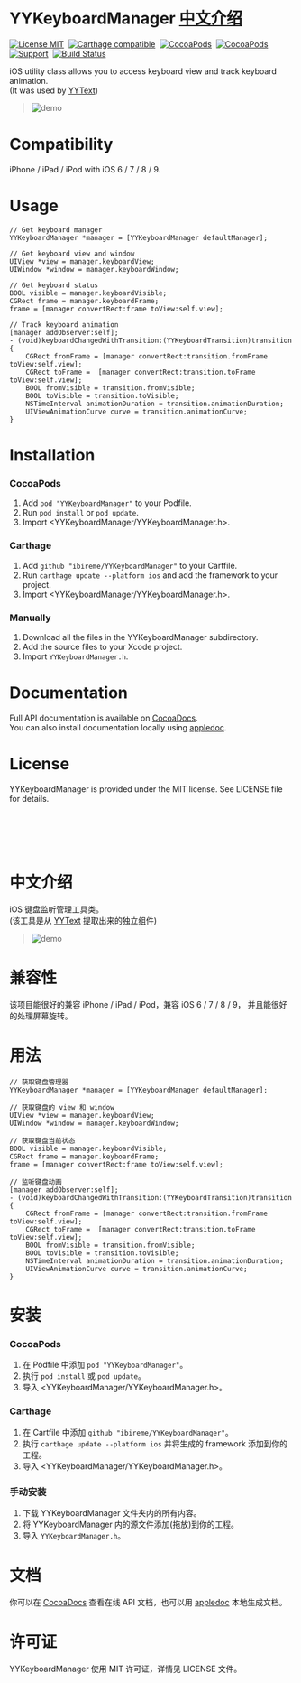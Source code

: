 YYKeyboardManager <a href="#中文介绍">中文介绍</a>
==============

[![License MIT](https://img.shields.io/badge/license-MIT-green.svg?style=flat)](https://raw.githubusercontent.com/ibireme/YYKeyboardManager/master/LICENSE)&nbsp;
[![Carthage compatible](https://img.shields.io/badge/Carthage-compatible-4BC51D.svg?style=flat)](https://github.com/Carthage/Carthage)&nbsp;
[![CocoaPods](http://img.shields.io/cocoapods/v/YYKeyboardManager.svg?style=flat)](http://cocoapods.org/?q=YYKeyboardManager)&nbsp;
[![CocoaPods](http://img.shields.io/cocoapods/p/YYKeyboardManager.svg?style=flat)](http://cocoapods.org/?q=YYKeyboardManager)&nbsp;
[![Support](https://img.shields.io/badge/support-iOS%206%2B%20-blue.svg?style=flat)](https://www.apple.com/nl/ios/)&nbsp;
[![Build Status](https://travis-ci.org/ibireme/YYKeyboardManager.svg?branch=master)](https://travis-ci.org/ibireme/YYKeyboardManager)

iOS utility class allows you to access keyboard view and track keyboard animation.<br/>
(It was used by [YYText](https://github.com/ibireme/YYText))

> ![demo](https://raw.github.com/ibireme/YYKeyboardManager/master/Demo/snapshot.gif
)

Compatibility
==============
iPhone / iPad / iPod with iOS 6 / 7 / 8 / 9.


Usage
==============
	
	// Get keyboard manager
	YYKeyboardManager *manager = [YYKeyboardManager defaultManager];
	
	// Get keyboard view and window
	UIView *view = manager.keyboardView;
	UIWindow *window = manager.keyboardWindow;
	
	// Get keyboard status
	BOOL visible = manager.keyboardVisible;
	CGRect frame = manager.keyboardFrame;
	frame = [manager convertRect:frame toView:self.view];
	
	// Track keyboard animation
	[manager addObserver:self];
	- (void)keyboardChangedWithTransition:(YYKeyboardTransition)transition {
	    CGRect fromFrame = [manager convertRect:transition.fromFrame toView:self.view];
	    CGRect toFrame =  [manager convertRect:transition.toFrame toView:self.view];
	    BOOL fromVisible = transition.fromVisible;
	    BOOL toVisible = transition.toVisible;
	    NSTimeInterval animationDuration = transition.animationDuration;
	    UIViewAnimationCurve curve = transition.animationCurve;
	}

Installation
==============

### CocoaPods

1. Add `pod "YYKeyboardManager"` to your Podfile.
2. Run `pod install` or `pod update`.
3. Import \<YYKeyboardManager/YYKeyboardManager.h\>.


### Carthage

1. Add `github "ibireme/YYKeyboardManager"` to your Cartfile.
2. Run `carthage update --platform ios` and add the framework to your project.
3. Import \<YYKeyboardManager/YYKeyboardManager.h\>.


### Manually

1. Download all the files in the YYKeyboardManager subdirectory.
2. Add the source files to your Xcode project.
3. Import `YYKeyboardManager.h`.


Documentation
==============
Full API documentation is available on [CocoaDocs](http://cocoadocs.org/docsets/YYKeyboardManager/).<br/>
You can also install documentation locally using [appledoc](https://github.com/tomaz/appledoc).


License
==============
YYKeyboardManager is provided under the MIT license. See LICENSE file for details.



<br/><br/>
---
中文介绍
==============
iOS 键盘监听管理工具类。<br/>
(该工具是从 [YYText](https://github.com/ibireme/YYText) 提取出来的独立组件)

> ![demo](https://raw.github.com/ibireme/YYKeyboardManager/master/Demo/snapshot.gif
)

兼容性
==============
该项目能很好的兼容 iPhone / iPad / iPod，兼容 iOS 6 / 7 / 8 / 9，
并且能很好的处理屏幕旋转。

用法
==============
	// 获取键盘管理器
	YYKeyboardManager *manager = [YYKeyboardManager defaultManager];
	
	// 获取键盘的 view 和 window
	UIView *view = manager.keyboardView;
	UIWindow *window = manager.keyboardWindow;
	
	// 获取键盘当前状态
	BOOL visible = manager.keyboardVisible;
	CGRect frame = manager.keyboardFrame;
	frame = [manager convertRect:frame toView:self.view];
	
	// 监听键盘动画
	[manager addObserver:self];
	- (void)keyboardChangedWithTransition:(YYKeyboardTransition)transition {
	    CGRect fromFrame = [manager convertRect:transition.fromFrame toView:self.view];
	    CGRect toFrame =  [manager convertRect:transition.toFrame toView:self.view];
	    BOOL fromVisible = transition.fromVisible;
	    BOOL toVisible = transition.toVisible;
	    NSTimeInterval animationDuration = transition.animationDuration;
	    UIViewAnimationCurve curve = transition.animationCurve;
	}


安装
==============

### CocoaPods

1. 在 Podfile 中添加 `pod "YYKeyboardManager"`。
2. 执行 `pod install` 或 `pod update`。
3. 导入 \<YYKeyboardManager/YYKeyboardManager.h\>。


### Carthage

1. 在 Cartfile 中添加 `github "ibireme/YYKeyboardManager"`。
2. 执行 `carthage update --platform ios` 并将生成的 framework 添加到你的工程。
3. 导入 \<YYKeyboardManager/YYKeyboardManager.h\>。


### 手动安装

1. 下载 YYKeyboardManager 文件夹内的所有内容。
2. 将 YYKeyboardManager 内的源文件添加(拖放)到你的工程。
3. 导入 `YYKeyboardManager.h`。


文档
==============
你可以在 [CocoaDocs](http://cocoadocs.org/docsets/YYKeyboardManager/) 查看在线 API 文档，也可以用 [appledoc](https://github.com/tomaz/appledoc) 本地生成文档。


许可证
==============
YYKeyboardManager 使用 MIT 许可证，详情见 LICENSE 文件。
